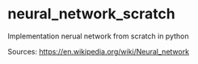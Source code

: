 # neural_network_scratch
Implementation nerual network from scratch in python

Sources:
  https://en.wikipedia.org/wiki/Neural_network
